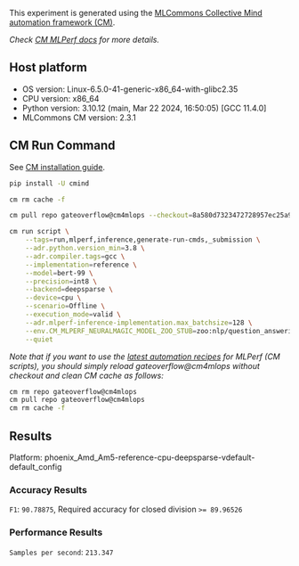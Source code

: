 This experiment is generated using the [MLCommons Collective Mind automation framework (CM)](https://github.com/mlcommons/ck).

*Check [CM MLPerf docs](https://mlcommons.github.io/inference) for more details.*

## Host platform

* OS version: Linux-6.5.0-41-generic-x86_64-with-glibc2.35
* CPU version: x86_64
* Python version: 3.10.12 (main, Mar 22 2024, 16:50:05) [GCC 11.4.0]
* MLCommons CM version: 2.3.1

## CM Run Command

See [CM installation guide](https://github.com/mlcommons/ck/blob/master/docs/installation.md).

```bash
pip install -U cmind

cm rm cache -f

cm pull repo gateoverflow@cm4mlops --checkout=8a580d7323472728957ec25a9ed3e2d607ddcce3

cm run script \
	--tags=run,mlperf,inference,generate-run-cmds,_submission \
	--adr.python.version_min=3.8 \
	--adr.compiler.tags=gcc \
	--implementation=reference \
	--model=bert-99 \
	--precision=int8 \
	--backend=deepsparse \
	--device=cpu \
	--scenario=Offline \
	--execution_mode=valid \
	--adr.mlperf-inference-implementation.max_batchsize=128 \
	--env.CM_MLPERF_NEURALMAGIC_MODEL_ZOO_STUB=zoo:nlp/question_answering/mobilebert-none/pytorch/huggingface/squad/base_quant-none \
	--quiet
```
*Note that if you want to use the [latest automation recipes](https://access.cknowledge.org/playground/?action=scripts) for MLPerf (CM scripts),
 you should simply reload gateoverflow@cm4mlops without checkout and clean CM cache as follows:*

```bash
cm rm repo gateoverflow@cm4mlops
cm pull repo gateoverflow@cm4mlops
cm rm cache -f

```

## Results

Platform: phoenix_Amd_Am5-reference-cpu-deepsparse-vdefault-default_config

### Accuracy Results 
`F1`: `90.78875`, Required accuracy for closed division `>= 89.96526`

### Performance Results 
`Samples per second`: `213.347`
